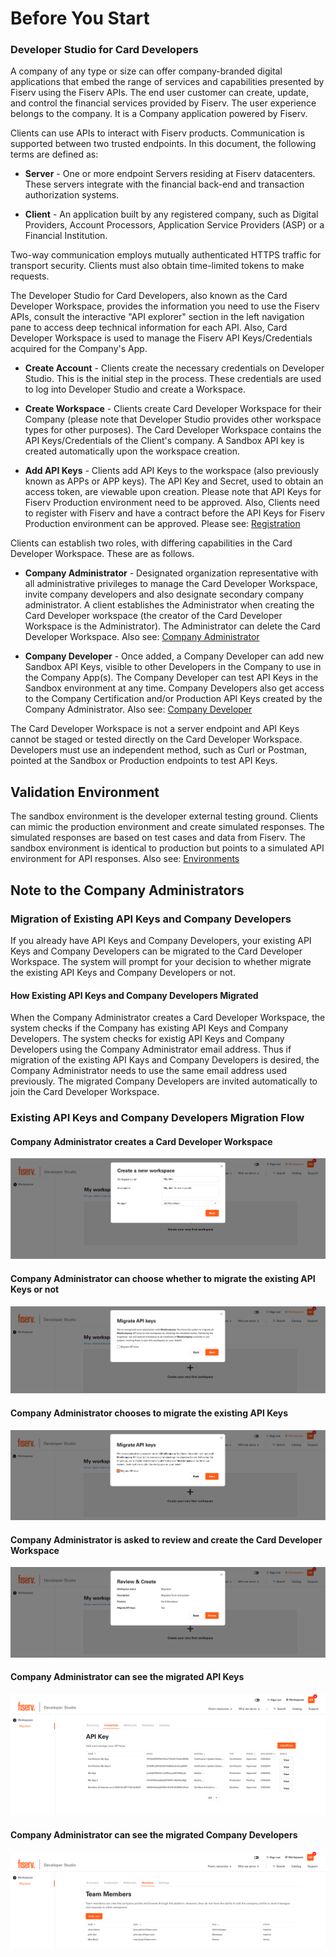 # Before You Start
### Developer Studio for Card Developers
A company of any type or size can offer company-branded digital applications that embed the range of services and capabilities presented by Fiserv using the Fiserv APIs.  The end user customer can create, update, and control the financial services provided by Fiserv. The user experience belongs to the company.  It is a Company application powered by Fiserv.

Clients can use APIs to interact with Fiserv products. Communication is supported between two trusted endpoints. In this document, the following terms are defined as:

* **Server** - One or more endpoint Servers residing at Fiserv datacenters.  These servers integrate with the financial back-end and transaction authorization systems.

* **Client** - An application built by any registered company, such as Digital Providers, Account Processors, Application Service Providers (ASP) or a Financial Institution.

Two-way communication employs mutually authenticated HTTPS traffic for transport security.  Clients must also obtain time-limited tokens to make requests.

The Developer Studio for Card Developers, also known as the Card Developer Workspace, provides the information you need to use the Fiserv APIs, consult the interactive "API explorer" section in the left navigation pane to access deep technical information for each API. Also, Card Developer Workspace is used to manage the Fiserv API Keys/Credentials acquired for the Company's App.

* **Create Account** - Clients create the necessary credentials on Developer Studio. This is the initial step in the process. These credentials are used to log into Developer Studio and create a Workspace.

* **Create Workspace** - Clients create Card Developer Workspace for their Company (please note that Developer Studio provides other workspace types for other purposes). The Card Developer Workspace contains the API Keys/Credentials of the Client's company. A Sandbox API key is created automatically upon the workspace creation.

* **Add API Keys** - Clients add API Keys to the workspace (also previously known as APPs or APP keys). The API Key and Secret, used to obtain an access token, are viewable upon creation. Please note that API Keys for Fiserv Production environment need to be approved. Also, Clients need to register with Fiserv and have a contract before the API Keys for Fiserv Production environment can be approved. Please see: [Registration](?path=docs/gettingstarted/registration.md)


Clients can establish two roles, with differing capabilities in the Card Developer Workspace.  These are as follows.

* **Company Administrator** - Designated organization representative with all administrative privileges to manage the Card Developer Workspace, invite company developers and also designate secondary company administrator. A client establishes the Administrator when creating the Card Developer workspace (the creator of the Card Developer Workspace is the Administrator).  The Administrator can delete the Card Developer Workspace. Also see: [Company Administrator](?path=docs/gettingstarted/company-administrator.md)

* **Company Developer** - Once added, a Company Developer can add new Sandbox API Keys, visible to other Developers in the Company to use in the Company App(s). The Company Developer can test API Keys in the Sandbox environment at any time. Company Developers also get access to the Company Certification and/or Production API Keys created by the Company Administrator. Also see: [Company Developer](?path=docs/gettingstarted/company-developer.md)
  
The Card Developer Workspace is not a server endpoint and API Keys cannot be staged or tested directly on the Card Developer Workspace. Developers must use an independent method, such as Curl or Postman, pointed at the Sandbox or Production endpoints to test API Keys.


## Validation Environment
The sandbox environment is the developer external testing ground. Clients can mimic the production environment and create simulated responses. The simulated responses are based on test cases and data from Fiserv. The sandbox environment is identical to production but points to a simulated API environment for API responses. Also see: [Environments](?path=docs/gettingstarted/environments.md)


## Note to the Company Administrators

### Migration of Existing API Keys and Company Developers

If you already have API Keys and Company Developers, your existing API Keys and Company Developers can be migrated to the Card Developer Workspace. The system will prompt for your decision to whether migrate the existing API Keys and Company Developers or not.

#### How Existing API Keys and Company Developers Migrated

When the Company Administrator creates a Card Developer Workspace, the system checks if the Company has existing API Keys and Company Developers. The system checks for existig API Keys and Company Developers using the Company Administrator email address. Thus if migration of the existing API Kays and Company Developers is desired, the Company Administrator needs to use the same email address used previously. 
The migrated Company Developers are invited automatically to join the Card Developer Workspace.

### Existing API Keys and Company Developers Migration Flow

#### Company Administrator creates a Card Developer Workspace

![migrated-workspace.png](assets/images/migrated-workspace.png)

#### Company Administrator can choose whether to migrate the existing API Keys or not

![migrated-workspace-2.png](assets/images/migrated-workspace-2.png)

#### Company Administrator chooses to migrate the existing API Keys

![migrated-workspace-3.png](assets/images/migrated-workspace-3.png)

#### Company Administrator is asked to review and create the Card Developer Workspace

![migrated-workspace-4.png](assets/images/migrated-workspace-4.png)

#### Company Administrator can see the migrated API Keys

![migrated-workspace-5.png](assets/images/migrated-workspace-5.png)

#### Company Administrator can see the migrated Company Developers

![migrated-workspace-6.png](assets/images/migrated-workspace-6.png)

